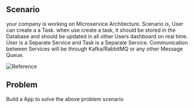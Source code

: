 ## Scenario

your company is working on Microservice Architecture. Scenario is, User can create a a Task. when use create a task, it should be stored in the Database and should be updated in all other Users dashboard on real time.  User is a Separate Service and Task is a Separate Service. Communication between Services will be through Kafka/RabbitMQ or any other Message Queue.

<!-- PubSub.png comes here -->
![Reference](https://github.com/ganeshmani/solve_scenarios/blob/master/Image_References/PubSub.png)


## Problem

Build a App to solve the above problem scenario